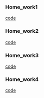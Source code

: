 ### Home_work1
[code](https://github.com/MarynaKarpenko/Java/blob/master/Home-work1/src/main/java/org/telran/Task1.java)
### Home_work2
[code](Home-work2/src/main/java/org/telran/Task2.java)
### Home_work3
[code](Home-work3/src/main/java/de/telran/CalculatorScanner.java)
### Home_work4
[code](Home-work4/src/main/java/de/telran/Task1.java)
